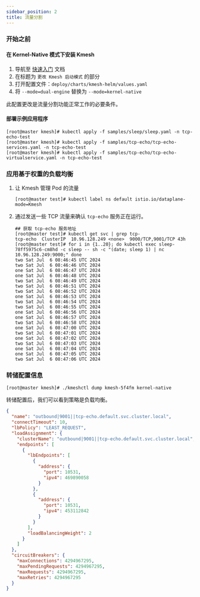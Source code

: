 ```yaml
---
sidebar_position: 2
title: 流量分割
---
```


### 开始之前

#### 在 Kernel-Native 模式下安装 Kmesh

1. 导航至 [快速入门](/i18n/zh/docusaurus-plugin-content-docs/current/setup/quick-start.md) 文档
2. 在标题为 `更改 Kmesh 启动模式` 的部分
3. 打开配置文件：`deploy/charts/kmesh-helm/values.yaml`
4. 将 `--mode=dual-engine` 替换为 `--mode=kernel-native`

此配置更改是流量分割功能正常工作的必要条件。

#### 部署示例应用程序

```shell
[root@master kmesh]# kubectl apply -f samples/sleep/sleep.yaml -n tcp-echo-test
[root@master kmesh]# kubectl apply -f samples/tcp-echo/tcp-echo-services.yaml -n tcp-echo-test
[root@master kmesh]# kubectl apply -f samples/tcp-echo/tcp-echo-virtualservice.yaml -n tcp-echo-test
```

### 应用基于权重的负载均衡

1. 让 Kmesh 管理 Pod 的流量

   ```shell
   [root@master test]# kubectl label ns default istio.io/dataplane-mode=Kmesh
   ```

2. 通过发送一些 TCP 流量来确认 `tcp-echo` 服务正在运行。
   ```shell
   ## 获取 tcp-echo 服务地址
   [root@master test]# kubectl get svc | grep tcp-
   tcp-echo  ClusterIP  10.96.128.249 <none>  9000/TCP,9001/TCP 43h
   [root@master test]# for i in {1..20}; do kubectl exec sleep-78ff5975c6-cm8hd -c sleep -- sh -c "(date; sleep 1) | nc  10.96.128.249:9000;" done
   two Sat Jul  6 08:46:45 UTC 2024
   two Sat Jul  6 08:46:46 UTC 2024
   one Sat Jul  6 08:46:47 UTC 2024
   one Sat Jul  6 08:46:48 UTC 2024
   two Sat Jul  6 08:46:49 UTC 2024
   two Sat Jul  6 08:46:51 UTC 2024
   two Sat Jul  6 08:46:52 UTC 2024
   one Sat Jul  6 08:46:53 UTC 2024
   two Sat Jul  6 08:46:54 UTC 2024
   two Sat Jul  6 08:46:55 UTC 2024
   one Sat Jul  6 08:46:56 UTC 2024
   one Sat Jul  6 08:46:57 UTC 2024
   two Sat Jul  6 08:46:58 UTC 2024
   one Sat Jul  6 08:47:00 UTC 2024
   two Sat Jul  6 08:47:01 UTC 2024
   one Sat Jul  6 08:47:02 UTC 2024
   two Sat Jul  6 08:47:03 UTC 2024
   one Sat Jul  6 08:47:04 UTC 2024
   one Sat Jul  6 08:47:05 UTC 2024
   two Sat Jul  6 08:47:06 UTC 2024
   ```

### 转储配置信息

```shell
[root@master kmesh]# ./kmeshctl dump kmesh-5f4fm kernel-native
```

转储配置后，我们可以看到策略是负载均衡。

```json
{
  "name": "outbound|9001||tcp-echo.default.svc.cluster.local",
  "connectTimeout": 10,
  "lbPolicy": "LEAST_REQUEST",
  "loadAssignment": {
    "clusterName": "outbound|9001||tcp-echo.default.svc.cluster.local",
    "endpoints": [
      {
        "lbEndpoints": [
          {
            "address": {
              "port": 10531,
              "ipv4": 469890058
            }
          },
          {
            "address": {
              "port": 10531,
              "ipv4": 453112842
            }
          }
        ],
        "loadBalancingWeight": 2
      }
    ]
  },
  "circuitBreakers": {
    "maxConnections": 4294967295,
    "maxPendingRequests": 4294967295,
    "maxRequests": 4294967295,
    "maxRetries": 4294967295
  }
}
```
